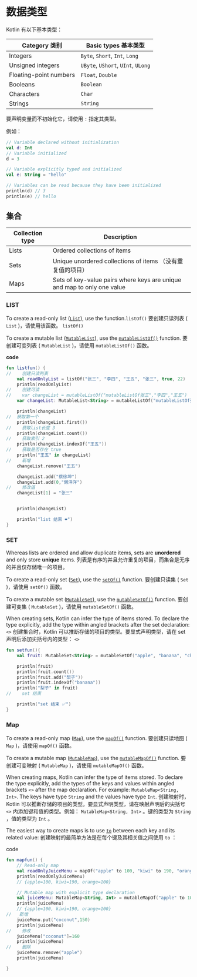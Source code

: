 # 数据类型

Kotlin 有以下基本类型：



| **Category 类别**      | **Basic types 基本类型**           |
| ---------------------- | ---------------------------------- |
| Integers               | `Byte`, `Short`, `Int`, `Long`     |
| Unsigned integers      | `UByte`, `UShort`, `UInt`, `ULong` |
| Floating-point numbers | `Float`, `Double`                  |
| Booleans               | `Boolean`                          |
| Characters             | `Char`                             |
| Strings                | `String`                           |

要声明变量而不初始化它，请使用 `:` 指定其类型。

例如：

```kotlin
// Variable declared without initialization
val d: Int
// Variable initialized
d = 3

// Variable explicitly typed and initialized
val e: String = "hello"

// Variables can be read because they have been initialized
println(d) // 3
println(e) // hello
```

## 集合







| **Collection type** | **Description**                                              |
| ------------------- | ------------------------------------------------------------ |
| Lists               | Ordered collections of items                                 |
| Sets                | Unique unordered collections of items （没有重复值的项目）   |
| Maps                | Sets of key-value pairs where keys are unique and map to only one value |



### LIST



To create a read-only list ([`List`](https://kotlinlang.org/api/latest/jvm/stdlib/kotlin.collections/-list/)), use the function.`listOf()`
要创建只读列表 ( `List` )，请使用该函数。 `listOf()`

To create a mutable list ([`MutableList`](https://kotlinlang.org/api/latest/jvm/stdlib/kotlin.collections/-mutable-list.html)), use the [`mutableListOf()`](https://kotlinlang.org/api/latest/jvm/stdlib/kotlin.collections/mutable-list-of.html) function.
要创建可变列表 ( `MutableList` )，请使用 `mutableListOf()` 函数。

**code**

```kotlin
fun listfun() {
//    创建只读列表
    val readOnlyList = listOf("张三", "李四", "王五", "张三", true, 22)
    println(readOnlyList)
//    创建可读
//    var changeList = mutableListOf("mutableListOf张三","李四","王五")
    var changeList: MutableList<String> = mutableListOf("mutableListOf张三", "李四", "王五")

    println(changeList)
//  获取第一个
    println(changeList.first())
//    获取list长度 3
    println(changeList.count())
//    获取索引 2
    println(changeList.indexOf("王五"))
//    获取是否存在 true
    println("王五" in changeList)
//    新增
    changeList.remove("王五")

    changeList.add("蔡徐坤")
    changeList.add(0,"懒洋洋")
//    修改值
    changeList[1] = "张三"


    println(changeList)

    println("list 结束 ❤️")
}
```

### SET

Whereas lists are ordered and allow duplicate items, sets are **unordered** and only store **unique** items.
列表是有序的并且允许重复的项目，而集合是无序的并且仅存储唯一的项目。

To create a read-only set ([`Set`](https://kotlinlang.org/api/latest/jvm/stdlib/kotlin.collections/-set/)), use the [`setOf()`](https://kotlinlang.org/api/latest/jvm/stdlib/kotlin.collections/set-of.html) function.
要创建只读集 ( `Set` )，请使用 `setOf()` 函数。

To create a mutable set ([`MutableSet`](https://kotlinlang.org/api/latest/jvm/stdlib/kotlin.collections/-mutable-set/)), use the [`mutableSetOf()`](https://kotlinlang.org/api/latest/jvm/stdlib/kotlin.collections/mutable-set-of.html) function.
要创建可变集 ( `MutableSet` )，请使用 `mutableSetOf()` 函数。

When creating sets, Kotlin can infer the type of items stored. To declare the type explicitly, add the type within angled brackets after the set declaration:`<>`
创建集合时，Kotlin 可以推断存储的项目的类型。要显式声明类型，请在 set 声明后添加尖括号内的类型： `<>`

```kotlin
fun setfun(){
    val fruit: MutableSet<String> = mutableSetOf("apple", "banana", "cherry", "cherry")

    println(fruit)
    println(fruit.count())
    println(fruit.add("梨子"))
    println(fruit.indexOf("banana"))
    println("梨子" in fruit)
//    set 结束

    println("set 结束 ✅")
}
```

### Map

To create a read-only map ([`Map`](https://kotlinlang.org/api/latest/jvm/stdlib/kotlin.collections/-map/)), use the [`mapOf()`](https://kotlinlang.org/api/latest/jvm/stdlib/kotlin.collections/map-of.html) function.
要创建只读地图 ( `Map` )，请使用 `mapOf()` 函数。

To create a mutable map ([`MutableMap`](https://kotlinlang.org/api/latest/jvm/stdlib/kotlin.collections/-mutable-map/)), use the [`mutableMapOf()`](https://kotlinlang.org/api/latest/jvm/stdlib/kotlin.collections/mutable-map-of.html) function.
要创建可变映射 ( `MutableMap` )，请使用 `mutableMapOf()` 函数。

When creating maps, Kotlin can infer the type of items stored. To declare the type explicitly, add the types of the keys and values within angled brackets `<>` after the map declaration. For example: `MutableMap<String, Int>`. The keys have type `String` and the values have type `Int`.
创建映射时，Kotlin 可以推断存储的项目的类型。要显式声明类型，请在映射声明后的尖括号 `<>` 内添加键和值的类型。例如： `MutableMap<String, Int>` 。键的类型为 `String` ，值的类型为 `Int` 。

The easiest way to create maps is to use [`to`](https://kotlinlang.org/api/latest/jvm/stdlib/kotlin/to.html) between each key and its related value:
创建映射的最简单方法是在每个键及其相关值之间使用 `to` ：

code

```kotlin
fun mapfun() {
    // Read-only map
    val readOnlyJuiceMenu = mapOf("apple" to 100, "kiwi" to 190, "orange" to 100)
    println(readOnlyJuiceMenu)
    // {apple=100, kiwi=190, orange=100}

    // Mutable map with explicit type declaration
    val juiceMenu: MutableMap<String, Int> = mutableMapOf("apple" to 100, "kiwi" to 190, "orange" to 100)
    println(juiceMenu)
    // {apple=100, kiwi=190, orange=100}
//   新增
    juiceMenu.put("coconut",150)
    println(juiceMenu)
//    修改
    juiceMenu["coconut"]=160
    println(juiceMenu)
//    删除
    juiceMenu.remove("apple")
    println(juiceMenu)

}
```